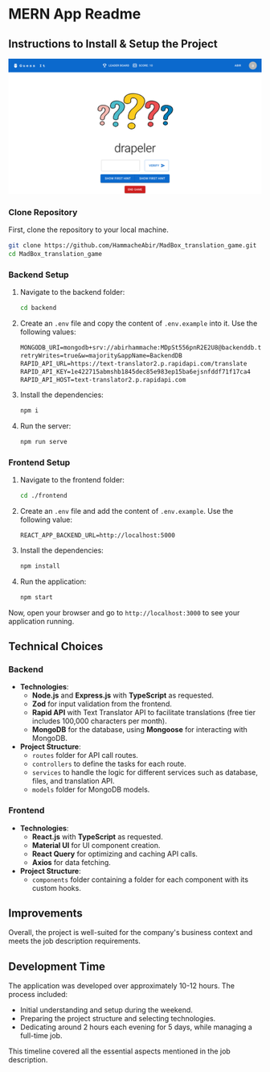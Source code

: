 # MERN App Readme

## Instructions to Install & Setup the Project

![UI](guessItUI.png)

### Clone Repository

First, clone the repository to your local machine.

```bash
git clone https://github.com/HammacheAbir/MadBox_translation_game.git
cd MadBox_translation_game
```

### Backend Setup

1. Navigate to the backend folder:
   ```bash
   cd backend
   ```
2. Create an `.env` file and copy the content of `.env.example` into it. Use the following values:
   ```plaintext
   MONGODB_URI=mongodb+srv://abirhammache:MDpSt556pnR2E2U8@backenddb.tmpyhwk.mongodb.net/?retryWrites=true&w=majority&appName=BackendDB
   RAPID_API_URL=https://text-translator2.p.rapidapi.com/translate
   RAPID_API_KEY=1e422715abmshb1845dec85e983ep15ba6ejsnfddf71f17ca4
   RAPID_API_HOST=text-translator2.p.rapidapi.com
   ```
3. Install the dependencies:
   ```bash
   npm i
   ```
4. Run the server:
   ```bash
   npm run serve
   ```

### Frontend Setup

1. Navigate to the frontend folder:
   ```bash
   cd ./frontend
   ```
2. Create an `.env` file and add the content of `.env.example`. Use the following value:
   ```plaintext
   REACT_APP_BACKEND_URL=http://localhost:5000
   ```
3. Install the dependencies:
   ```bash
   npm install
   ```
4. Run the application:
   ```bash
   npm start
   ```

Now, open your browser and go to `http://localhost:3000` to see your application running.

## Technical Choices

### Backend

- **Technologies**:
  - **Node.js** and **Express.js** with **TypeScript** as requested.
  - **Zod** for input validation from the frontend.
  - **Rapid API** with Text Translator API to facilitate translations (free tier includes 100,000 characters per month).
  - **MongoDB** for the database, using **Mongoose** for interacting with MongoDB.
- **Project Structure**:
  - `routes` folder for API call routes.
  - `controllers` to define the tasks for each route.
  - `services` to handle the logic for different services such as database, files, and translation API.
  - `models` folder for MongoDB models.

### Frontend

- **Technologies**:
  - **React.js** with **TypeScript** as requested.
  - **Material UI** for UI component creation.
  - **React Query** for optimizing and caching API calls.
  - **Axios** for data fetching.
- **Project Structure**:
  - `components` folder containing a folder for each component with its custom hooks.

## Improvements

Overall, the project is well-suited for the company's business context and meets the job description requirements.

## Development Time

The application was developed over approximately 10-12 hours. The process included:

- Initial understanding and setup during the weekend.
- Preparing the project structure and selecting technologies.
- Dedicating around 2 hours each evening for 5 days, while managing a full-time job.

This timeline covered all the essential aspects mentioned in the job description.
